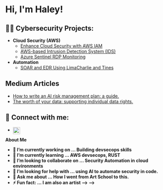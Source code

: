 <h1>Hi, I'm Haley! </h1>

<h2>👨‍💻 Cybersecurity Projects:</h2>

- <b>Cloud Security (AWS) </b>
  - [Enhance Cloud Security with AWS IAM](https://github.com/hbisaak/CloudSecurityAWS-IAM/tree/main)
  - [AWS-based Intrusion Detection System (IDS)](https://github.com/hbisaak/AWS-IntrusionDetectionSystem/tree/main)
  - [Azure Sentinel RDP Monitoring](https://github.com/hbisaak/Azure-Sentinel-RDP-Monitoring/tree/main)
- <b>Automation</b>
  - [SOAR and EDR Using LimaCharlie and Tines](https://github.com/hbisaak/SOAR-and-EDR/tree/main)
  

<h2> Medium Articles</h2>

- [How to write an AI risk management plan: a guide.](https://medium.com/@hbisaak/how-to-write-an-ai-risk-management-plan-a-guide-d86faa56cf51)
- [The worth of your data: supporting individual data rights.](https://medium.com/@hbisaak/the-worth-of-your-data-supporting-individual-data-rights-7456c7e18f28)

<h2> 🤳 Connect with me:</h2>

- [<img align="left" alt="hbisaak | LinkedIn" width="22px" src="https://cdn.jsdelivr.net/npm/simple-icons@v3/icons/linkedin.svg" />][linkedin]

[linkedin]: https://www.linkedin.com/in/h-b-isaak-023953316


  <b> About Me <b>
- 🔭 I’m currently working on ...  Building devsecops skills
- 🌱 I’m currently learning ... AWS devsecops, RUST
- 👯 I’m looking to collaborate on ... Security Automation in cloud environments
- 🤔 I’m looking for help with ... using AI to automate security in code. 
- 💬 Ask me about ... How I went from Art School to this. 
- ⚡ Fun fact: ... I am also an artist
-->
-->
